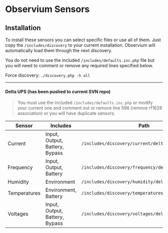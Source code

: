 # Observium Sensors

Installation
---------------
To install these sensors you can select specific files or use all of them.  Just copy the `/includes/discovery` to your current installation.  Observium will automatically load them through the next discovery.

You do not need to use the included `/includes/defaults.inc.php` file but you will need to comment or remove any required lines specified below.

Force discovery:
`./discovery.php -h all`

___
#### Delta UPS (has been pushed to current SVN repo)

> You must use the included `/includes/defaults.inc.php` or modify your current one and comment out or remove line 598 (remove rf1628 association) or you will have duplicate sensors.

Sensor | Includes | Path
--- | --- | ---
Current | Input, Output, Battery, Bypass | `/includes/discovery/current/deltaups.inc.php`
Frequency | Input, Output, Battery | `/includes/discovery/frequency/deltaups.inc.php`
Humidity | Environment | `/includes/discovery/humidity/deltaups.inc.php`
Temperatures | Environment, Battery | `/includes/discovery/temperatures/deltaups.inc.php`
Voltages | Input, Output, Battery, Bypass | `/includes/discovery/voltages/deltaups.inc.php`
